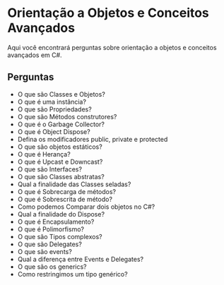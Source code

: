 # Orientação a Objetos e Conceitos Avançados

Aqui você encontrará perguntas sobre orientação a objetos e conceitos avançados em C#.

## Perguntas

- O que são Classes e Objetos?
- O que é uma instância?
- O que são Propriedades?
- O que são Métodos construtores?
- O que é o Garbage Collector?
- O que é Object Dispose?
- Defina os modificadores public, private e protected
- O que são objetos estáticos?
- O que é Herança?
- O que é Upcast e Downcast?
- O que são Interfaces?
- O que são Classes abstratas?
- Qual a finalidade das Classes seladas?
- O que é Sobrecarga de métodos?
- O que é Sobrescrita de método?
- Como podemos Comparar dois objetos no C#?
- Qual a finalidade do Dispose?
- O que é Encapsulamento?
- O que é Polimorfismo?
- O que são Tipos complexos?
- O que são Delegates?
- O que são events?
- Qual a diferença entre Events e Delegates?
- O que são os generics?
- Como restringimos um tipo genérico?